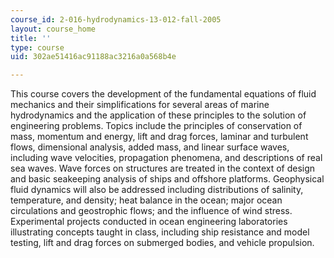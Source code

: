 ```yaml
---
course_id: 2-016-hydrodynamics-13-012-fall-2005
layout: course_home
title: ''
type: course
uid: 302ae51416ac91188ac3216a0a568b4e

---
```

This course covers the development of the fundamental equations of fluid mechanics and their simplifications for several areas of marine hydrodynamics and the application of these principles to the solution of engineering problems. Topics include the principles of conservation of mass, momentum and energy, lift and drag forces, laminar and turbulent flows, dimensional analysis, added mass, and linear surface waves, including wave velocities, propagation phenomena, and descriptions of real sea waves. Wave forces on structures are treated in the context of design and basic seakeeping analysis of ships and offshore platforms. Geophysical fluid dynamics will also be addressed including distributions of salinity, temperature, and density; heat balance in the ocean; major ocean circulations and geostrophic flows; and the influence of wind stress. Experimental projects conducted in ocean engineering laboratories illustrating concepts taught in class, including ship resistance and model testing, lift and drag forces on submerged bodies, and vehicle propulsion.

